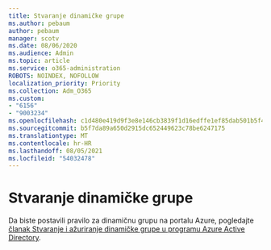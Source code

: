 ```yaml
---
title: Stvaranje dinamičke grupe
ms.author: pebaum
author: pebaum
manager: scotv
ms.date: 08/06/2020
ms.audience: Admin
ms.topic: article
ms.service: o365-administration
ROBOTS: NOINDEX, NOFOLLOW
localization_priority: Priority
ms.collection: Adm_O365
ms.custom:
- "6156"
- "9003234"
ms.openlocfilehash: c1d480e419d9f3e8e146cb3839f1d16edffe1ef85dab501b5f447145b00f9358
ms.sourcegitcommit: b5f7da89a650d2915dc652449623c78be6247175
ms.translationtype: MT
ms.contentlocale: hr-HR
ms.lasthandoff: 08/05/2021
ms.locfileid: "54032478"
---
```

# <a name="create-a-dynamic-group"></a>Stvaranje dinamičke grupe

Da biste postavili pravilo za dinamičnu grupu na portalu Azure, pogledajte [članak Stvaranje i ažuriranje dinamičke grupe u programu Azure Active Directory](https://docs.microsoft.com/azure/active-directory/users-groups-roles/groups-create-rule).